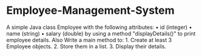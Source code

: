# Employee-Management-System
A simple Java class Employee with the following attributes: • id (integer) • name (string) • salary (double) by using a method "displayDetails()" to print employee details. Also Write a main method to: 1. Create at least 3 Employee objects. 2. Store them in a list. 3. Display their details.
